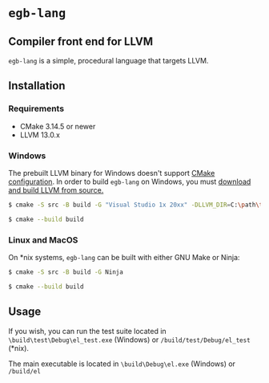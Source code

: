 # `egb-lang`
## Compiler front end for LLVM

`egb-lang` is a simple, procedural language that targets LLVM.

## Installation
### Requirements
- CMake 3.14.5 or newer
- LLVM 13.0.x

### Windows
The prebuilt LLVM binary for Windows doesn't support [CMake configuration](https://stackoverflow.com/questions/48947973/use-llvm-in-a-cmake-build). In
order to build `egb-lang` on Windows, you must [download and build LLVM from
source.](https://github.com/llvm/llvm-project/releases/tag/llvmorg-13.0.1)

```bash
$ cmake -S src -B build -G "Visual Studio 1x 20xx" -DLLVM_DIR=C:\path\to\lib\cmake\llvm\

$ cmake --build build
```

### Linux and MacOS
On *nix systems, `egb-lang` can be built with either GNU Make or Ninja:

```bash
$ cmake -S src -B build -G Ninja

$ cmake --build build
```

## Usage
If you wish, you can run the test suite located in
`\build\test\Debug\el_test.exe` (Windows) or `/build/test/Debug/el_test` (*nix).

The main executable is located in `\build\Debug\el.exe` (Windows) or `/build/el`
